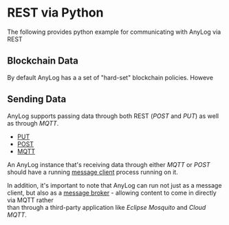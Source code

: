 # REST via Python

The following provides python example for communicating with AnyLog via REST

## Blockchain Data
By default AnyLog has a a set of "hard-set" blockchain policies. Howeve  

## Sending Data
AnyLog supports passing data through both REST (_POST_ and _PUT_) as well as through _MQTT_.
* [PUT](data/put_data.py) 
* [POST](data/post_data.py) 
* [MQTT](data/mqtt_data.py)

An AnyLog instance that's receiving data through either _MQTT_ or _POST_ should have a running 
[message client](../../message%20broker.md) process running on it.

In addition, it's important to note that AnyLog can run not just as a message client, but also as a 
[message broker](../../background%20processes.md#message-broker) - allowing content to come in directly via MQTT rather   
than through a third-party application like _Eclipse Mosquito_ and _Cloud MQTT_.



